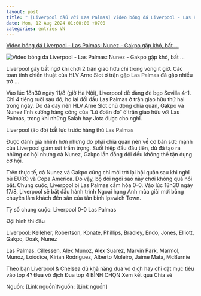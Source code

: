 ```yaml
---
layout: post
title: " [Liverpool đấu với Las Palmas] Video bóng đá Liverpool - Las Palmas: Nunez - Gakpo gặp khó, bất ..."
date: Mon, 12 Aug 2024 01:00:00 +0700
categories: entries VN
---
```

[Video bóng đá Liverpool - Las Palmas: Nunez - Gakpo gặp khó, bất ...](https://www.24h.com.vn/bong-da/video-bong-da-liverpool-las-palmas-nunez-gakpo-gap-kho-bat-ngo-o-anfield-giao-huu-c48a1593092.html)

![Video bóng đá Liverpool - Las Palmas: Nunez - Gakpo gặp khó, bất ...](https://cdn.24h.com.vn/upload/3-2024/images/2024-08-12/liverpool-las-palmas-1200-copy-1723399050-326-width1200height628-watermark.jpg)

Liverpool gây bất ngờ khi chơi 2 trận giao hữu chỉ trong vòng ít giờ. Các toan tính chiến thuật của HLV Arne Slot ở trận gặp Las Palmas đã gặp nhiều trở ...

Vào lúc 18h30 ngày 11/8 (giờ Hà Nội), Liverpool dễ dàng đè bẹp Sevilla 4-1. Chỉ 4 tiếng rưỡi sau đó, họ lại đối đầu Las Palmas ở trận giao hữu thứ hai trong ngày. Do đá dày nên HLV Arne Slot chủ động chia quân, Gakpo và Nunez lĩnh xướng hàng công của “Lữ đoàn đỏ” ở trận giao hữu với Las Palmas, trong khi những Salah hay Jota được cho nghỉ.

Liverpool (áo đỏ) bất lực trước hàng thủ Las Palmas

Được đánh giá nhỉnh hơn nhưng do phải chia quân nên về cơ bản sức mạnh của Liverpool giảm sút trầm trọng. Suốt hiệp đấu đầu tiên, dù đã tạo ra những cơ hội nhưng cả Nunez, Gakpo lẫn đồng đội đều không thể tận dụng cơ hội.

Trên thực tế, cả Nunez và Gakpo cũng chỉ mới trở lại hội quân sau khi nghỉ bù EURO và Copa America. Do vậy, bộ đôi ngôi sao này chơi không quá nổi bật. Chung cuộc, Liverpool bị Las Palmas cầm hòa 0-0. Vào lúc 18h30 ngày 17/8, Liverpool sẽ bắt đầu hành trình Ngoại hạng Anh mùa giải mới bằng chuyến làm khách đến sân của tân binh Ipswich Town.

Tỷ số chung cuộc: Liverpool 0-0 Las Palmas

Đội hình thi đấu

Liverpool: Kelleher, Robertson, Konate, Phillips, Bradley, Endo, Jones, Elliott, Gakpo, Doak, Nunez

Las Palmas: Cillessen, Alex Munoz, Alex Suarez, Marvin Park, Marmol, Munoz, Loiodice, Kirian Rodriguez, Alberto Moleiro, Jaime Mata, McBurnie

Theo bạn Liverpool & Chelsea đủ khả năng đua vô địch hay chỉ đặt mục tiêu vào top 4? Đua vô địch Đua top 4 BÌNH CHỌN Xem kết quả Chia sẻ

Nguồn: [Link nguồn]Nguồn: [Link nguồn]


